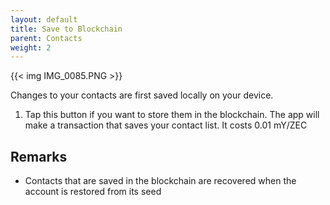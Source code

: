 ```yaml
---
layout: default
title: Save to Blockchain
parent: Contacts
weight: 2
---
```


{{< img IMG_0085.PNG >}}

Changes to your contacts are first saved locally on your device.

1. Tap this button if you want to store them in the blockchain.
The app will make a transaction that saves your contact list. It costs
0.01 mY/ZEC

## Remarks

- Contacts that are saved in the blockchain are recovered when the 
account is restored from its seed
